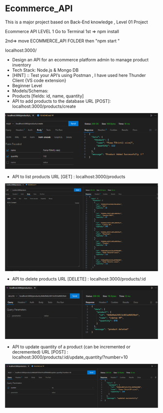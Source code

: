 # Ecommerce_API
This is a major project based on Back-End knowledge , Level 01 Project

Ecommerce API
LEVEL 1
 Go to Terminal
1st => npm install

2nd=>  move ECOMMERCE_API FOLDER  then "npm start "

localhost:3000/ 



-	Design an API for an ecommerce platform admin to manage product inventory
-	Tech Stack: Node.js & Mongo DB
-	[HINT] :: Test your API’s using Postman , I have used here Thunder Client {VS code extension}
-	Beginner Level
-	Models/Schemas:
-	Products [fields: id, name, quantity]
-	API to add products to the database
URL [POST]: localhost:3000/products/create

![Alt text](image.png)



-	API to list products
URL [GET] : localhost:3000/products


![Alt text](image-1.png)







-	API to delete products
URL [DELETE] : localhost:3000/products/:id

![Alt text](image-2.png)



-	API to update quantity of a product (can be incremented or decremented)
URL [POST] : localhost:3000/products/:id/update_quantity/?number=10

![Alt text](image-3.png)




